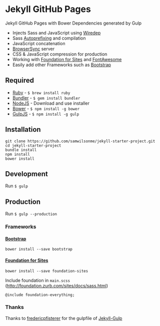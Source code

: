 # Jekyll GitHub Pages

Jekyll GitHub Pages with Bower Dependencies generated by Gulp

* Injects Sass and JavaScript using [Wiredep](https://github.com/taptapship/wiredep)
* Sass [Autoprefixing](https://autoprefixer.github.io/) and compilation
* JavaScript concatenation
* [BrowserSync](https://www.browsersync.io/) server
* CSS & JavaScript compression for production
* Working with [Foundation for Sites](http://foundation.zurb.com/sites.html) and [FontAwesome](http://fontawesome.io/)
* Easily add other Frameworks such as [Bootstrap](http://getbootstrap.com/)

## Required

* [Ruby](https://www.ruby-lang.org/) - `$ brew install ruby`
* [Bundler](http://bundler.io/) - `$ gem install bundler`
* [NodeJS](http://nodejs.org/) - Download and use installer
* [Bower](https://bower.io/) - `$ npm install -g bower`
* [GulpJS](https://github.com/gulpjs/gulp) - `$ npm install -g gulp`

## Installation

```
git clone https://github.com/samwilsonme/jekyll-starter-project.git
cd jekyll-starter-project
bundle install
npm install
bower install
```

## Development

Run `$ gulp`

## Production

Run `$ gulp --production`

### Frameworks

#### [Bootstrap](http://getbootstrap.com/)

```
bower install --save bootstrap
```

#### [Foundation for Sites](http://foundation.zurb.com/sites.html)

```
bower install --save foundation-sites
```

Include foundation in `main.scss` (http://foundation.zurb.com/sites/docs/sass.html)

```
@include foundation-everything;
```

### Thanks

Thanks to [fredericpfisterer](https://github.com/fredericpfisterer/) for the gulpfile of [Jekyll-Gulp](https://github.com/fredericpfisterer/Jekyll-Gulp)
